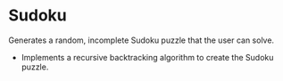# Sudoku
Generates a random, incomplete Sudoku puzzle that the user can solve. 

* Implements a recursive backtracking algorithm to create the Sudoku puzzle.
